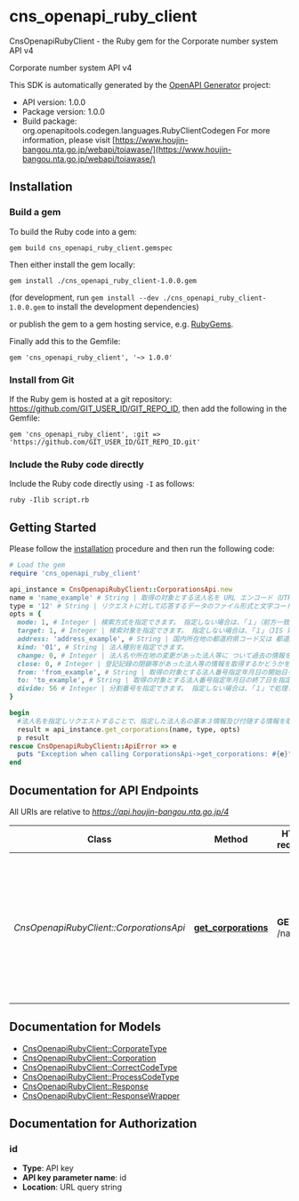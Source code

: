 # cns_openapi_ruby_client

CnsOpenapiRubyClient - the Ruby gem for the Corporate number system API v4

Corporate number system API v4

This SDK is automatically generated by the [OpenAPI Generator](https://openapi-generator.tech) project:

- API version: 1.0.0
- Package version: 1.0.0
- Build package: org.openapitools.codegen.languages.RubyClientCodegen
For more information, please visit [https://www.houjin-bangou.nta.go.jp/webapi/toiawase/](https://www.houjin-bangou.nta.go.jp/webapi/toiawase/)

## Installation

### Build a gem

To build the Ruby code into a gem:

```shell
gem build cns_openapi_ruby_client.gemspec
```

Then either install the gem locally:

```shell
gem install ./cns_openapi_ruby_client-1.0.0.gem
```

(for development, run `gem install --dev ./cns_openapi_ruby_client-1.0.0.gem` to install the development dependencies)

or publish the gem to a gem hosting service, e.g. [RubyGems](https://rubygems.org/).

Finally add this to the Gemfile:

    gem 'cns_openapi_ruby_client', '~> 1.0.0'

### Install from Git

If the Ruby gem is hosted at a git repository: https://github.com/GIT_USER_ID/GIT_REPO_ID, then add the following in the Gemfile:

    gem 'cns_openapi_ruby_client', :git => 'https://github.com/GIT_USER_ID/GIT_REPO_ID.git'

### Include the Ruby code directly

Include the Ruby code directly using `-I` as follows:

```shell
ruby -Ilib script.rb
```

## Getting Started

Please follow the [installation](#installation) procedure and then run the following code:

```ruby
# Load the gem
require 'cns_openapi_ruby_client'

api_instance = CnsOpenapiRubyClient::CorporationsApi.new
name = 'name_example' # String | 取得の対象とする法人名を URL エンコード（UTF-8）した値をセットします。
type = '12' # String | リクエストに対して応答するデータのファイル形式と文字コードを指定します。
opts = {
  mode: 1, # Integer | 検索方式を指定できます。 指定しない場合は、｢１｣（前方一致検索）で処理します。
  target: 1, # Integer | 検索対象を指定できます。 指定しない場合は、｢１｣（JIS 第一・第二水準）で処理します。
  address: 'address_example', # String | 国内所在地の都道府県コード又は 都道府県コードと市区町村コードを組み合わせたコードのいずれかを指定できます。 市区町村コードのみではエラー(エラーコード 051)となります。
  kind: '01', # String | 法人種別を指定できます。
  change: 0, # Integer | 法人名や所在地の変更があった法人等に ついて過去の情報を含めて検索するかどうかを指定できます。
  close: 0, # Integer | 登記記録の閉鎖等があった法人等の情報を取得するかどうかを指定できます。
  from: 'from_example', # String | 取得の対象とする法人番号指定年月日の開始日を指定できます。
  to: 'to_example', # String | 取得の対象とする法人番号指定年月日の終了日を指定できます。 
  divide: 56 # Integer | 分割番号を指定できます。 指定しない場合は、「１」で処理します。
}

begin
  #法人名を指定しリクエストすることで、指定した法人名の基本３情報及び付随する情報を取得することができます。
  result = api_instance.get_corporations(name, type, opts)
  p result
rescue CnsOpenapiRubyClient::ApiError => e
  puts "Exception when calling CorporationsApi->get_corporations: #{e}"
end

```

## Documentation for API Endpoints

All URIs are relative to *https://api.houjin-bangou.nta.go.jp/4*

Class | Method | HTTP request | Description
------------ | ------------- | ------------- | -------------
*CnsOpenapiRubyClient::CorporationsApi* | [**get_corporations**](docs/CorporationsApi.md#get_corporations) | **GET** /name | 法人名を指定しリクエストすることで、指定した法人名の基本３情報及び付随する情報を取得することができます。


## Documentation for Models

 - [CnsOpenapiRubyClient::CorporateType](docs/CorporateType.md)
 - [CnsOpenapiRubyClient::Corporation](docs/Corporation.md)
 - [CnsOpenapiRubyClient::CorrectCodeType](docs/CorrectCodeType.md)
 - [CnsOpenapiRubyClient::ProcessCodeType](docs/ProcessCodeType.md)
 - [CnsOpenapiRubyClient::Response](docs/Response.md)
 - [CnsOpenapiRubyClient::ResponseWrapper](docs/ResponseWrapper.md)


## Documentation for Authorization


### id


- **Type**: API key
- **API key parameter name**: id
- **Location**: URL query string

